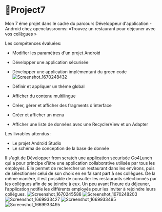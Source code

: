 
# 🌱Project7
Mon 7 éme projet dans le cadre du parcours Développeur d'application - Android chez openclassrooms: «Trouvez un restaurant pour déjeuner avec vos collègues »

Les compétences évaluées:
- Modifier les paramètres d'un projet Android
- Développer une application sécurisée
- Développer une application implémentant du green code![Screenshot_1670248432](https://user-images.githubusercontent.com/94085967/205667585-8e85622c-e7f1-40dd-8cb1-11b6629858d8.png)

- Définir et appliquer un thème global
- Afficher du contenu multilingue
- Créer, gérer et afficher des fragments d'interface
- Créer et afficher un menu
- Afficher une liste de données avec une RecyclerView et un Adapter

Les livrables attendus :
- Le projet Android Studio
- Le schéma de conception de la base de donnée

Il s'agit de Développer from scratch une application sécurisée  Go4Lunch qui a pour principe d’être une application collaborative utilisée par tous les employés. Elle permet de rechercher un restaurant dans les environs, puis de sélectionner celui de son choix en en faisant part à ses collègues. De la même manière, il est possible de
consulter les restaurants sélectionnés par les collègues afin de se joindre à eux. Un peu avant l’heure du déjeuner, l’application notifie les différents employés pour les inviter à rejoindre leurs collègues.
![Screenshot_1670245588](https://user-images.githubusercontent.com/94085967/205667484-1fd3131a-445d-433f-884e-a06d8265ce04.png)
![Screenshot_1670248203](https://user-images.githubusercontent.com/94085967/205667497-9db7b09f-b9b1-4e92-982f-00e1d410f493.png)
![Screenshot_1669933427](https://user-images.githubusercontent.com/94085967/205667713-f2bab3bd-e1ce-4097-92c0-3c433bc637f8.png)
![Screenshot_1669933495](https://user-images.githubusercontent.com/94085967/205667736-f7066a48-1108-4f96-bbba-4210667eaf92.png)
![Screenshot_1669933495](https://user-images.githubusercontent.com/94085967/205667777-ee81ac60-f761-4047-9e75-3e63d6282758.png)
